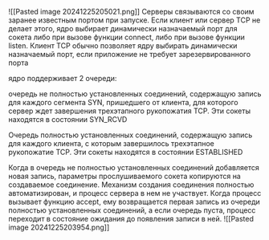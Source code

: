 ![[Pasted image 20241225205021.png]]
Серверы связываются со своим заранее известным портом при запуске. Если клиент или сервер TCP не делает этого, ядро выбирает динамически назначаемый порт для сокета либо при вызове функции connect, либо при вызове функции listen. Клиент TCP обычно позволяет ядру выбирать динамически назначаемый порт, если приложение не требует зарезервированного порта

ядро поддерживает 2 очереди:

очередь не полностью установленных соединений, содержащую запись для каждого сегмента SYN, пришедшего от клиента, для которого сервер ждет завершения трехэтапного рукопожатия TCP. Эти сокеты находятся в состоянии SYN_RCVD

Очередь полностью установленных соединений, содержащую запись для каждого клиента, с которым завершилось трехэтапное рукопожатие TCP. Эти сокеты находятся в состоянии ESTABLISHED

Когда в очередь не полностью установленных соединений добавляется новая запись, параметры прослушиваемого сокета копируются на создаваемое соединение. Механизм создания соединения полностью автоматизирован, и процесс сервера в нем не участвует. Когда процесс вызывает функцию accept, ему возвращается первая запись из очереди полностью установленных соединений, а если очередь пуста, процесс переходит в состояние ожидания до появления записи в ней.
![[Pasted image 20241225203954.png]]